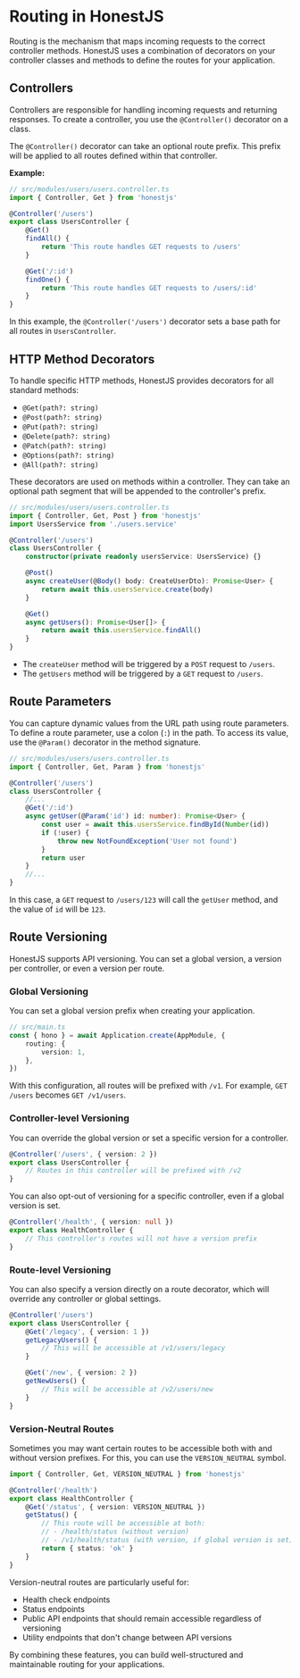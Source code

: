 # Routing in HonestJS

Routing is the mechanism that maps incoming requests to the correct controller methods. HonestJS uses a combination of
decorators on your controller classes and methods to define the routes for your application.

## Controllers

Controllers are responsible for handling incoming requests and returning responses. To create a controller, you use the
`@Controller()` decorator on a class.

The `@Controller()` decorator can take an optional route prefix. This prefix will be applied to all routes defined
within that controller.

**Example:**

```typescript
// src/modules/users/users.controller.ts
import { Controller, Get } from 'honestjs'

@Controller('/users')
export class UsersController {
	@Get()
	findAll() {
		return 'This route handles GET requests to /users'
	}

	@Get('/:id')
	findOne() {
		return 'This route handles GET requests to /users/:id'
	}
}
```

In this example, the `@Controller('/users')` decorator sets a base path for all routes in `UsersController`.

## HTTP Method Decorators

To handle specific HTTP methods, HonestJS provides decorators for all standard methods:

-   `@Get(path?: string)`
-   `@Post(path?: string)`
-   `@Put(path?: string)`
-   `@Delete(path?: string)`
-   `@Patch(path?: string)`
-   `@Options(path?: string)`
-   `@All(path?: string)`

These decorators are used on methods within a controller. They can take an optional path segment that will be appended
to the controller's prefix.

```typescript
// src/modules/users/users.controller.ts
import { Controller, Get, Post } from 'honestjs'
import UsersService from './users.service'

@Controller('/users')
class UsersController {
	constructor(private readonly usersService: UsersService) {}

	@Post()
	async createUser(@Body() body: CreateUserDto): Promise<User> {
		return await this.usersService.create(body)
	}

	@Get()
	async getUsers(): Promise<User[]> {
		return await this.usersService.findAll()
	}
}
```

-   The `createUser` method will be triggered by a `POST` request to `/users`.
-   The `getUsers` method will be triggered by a `GET` request to `/users`.

## Route Parameters

You can capture dynamic values from the URL path using route parameters. To define a route parameter, use a colon (`:`)
in the path. To access its value, use the `@Param()` decorator in the method signature.

```typescript
// src/modules/users/users.controller.ts
import { Controller, Get, Param } from 'honestjs'

@Controller('/users')
class UsersController {
	//...
	@Get('/:id')
	async getUser(@Param('id') id: number): Promise<User> {
		const user = await this.usersService.findById(Number(id))
		if (!user) {
			throw new NotFoundException('User not found')
		}
		return user
	}
	//...
}
```

In this case, a `GET` request to `/users/123` will call the `getUser` method, and the value of `id` will be `123`.

## Route Versioning

HonestJS supports API versioning. You can set a global version, a version per controller, or even a version per route.

### Global Versioning

You can set a global version prefix when creating your application.

```typescript
// src/main.ts
const { hono } = await Application.create(AppModule, {
	routing: {
		version: 1,
	},
})
```

With this configuration, all routes will be prefixed with `/v1`. For example, `GET /users` becomes `GET /v1/users`.

### Controller-level Versioning

You can override the global version or set a specific version for a controller.

```typescript
@Controller('/users', { version: 2 })
export class UsersController {
	// Routes in this controller will be prefixed with /v2
}
```

You can also opt-out of versioning for a specific controller, even if a global version is set.

```typescript
@Controller('/health', { version: null })
export class HealthController {
	// This controller's routes will not have a version prefix
}
```

### Route-level Versioning

You can also specify a version directly on a route decorator, which will override any controller or global settings.

```typescript
@Controller('/users')
export class UsersController {
	@Get('/legacy', { version: 1 })
	getLegacyUsers() {
		// This will be accessible at /v1/users/legacy
	}

	@Get('/new', { version: 2 })
	getNewUsers() {
		// This will be accessible at /v2/users/new
	}
}
```

### Version-Neutral Routes

Sometimes you may want certain routes to be accessible both with and without version prefixes. For this, you can use the
`VERSION_NEUTRAL` symbol.

```typescript
import { Controller, Get, VERSION_NEUTRAL } from 'honestjs'

@Controller('/health')
export class HealthController {
	@Get('/status', { version: VERSION_NEUTRAL })
	getStatus() {
		// This route will be accessible at both:
		// - /health/status (without version)
		// - /v1/health/status (with version, if global version is set)
		return { status: 'ok' }
	}
}
```

Version-neutral routes are particularly useful for:

-   Health check endpoints
-   Status endpoints
-   Public API endpoints that should remain accessible regardless of versioning
-   Utility endpoints that don't change between API versions

By combining these features, you can build well-structured and maintainable routing for your applications.
